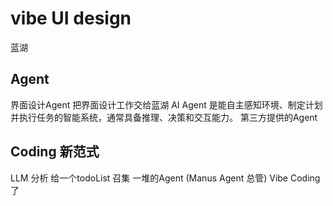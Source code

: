 # vibe UI design
  蓝湖

## Agent
   界面设计Agent  把界面设计工作交给蓝湖
   AI Agent 是能自主感知环境、制定计划并执行任务的智能系统，通常具备推理、决策和交互能力。
   第三方提供的Agent

## Coding 新范式
   LLM 分析 给一个todoList
   召集 一堆的Agent (Manus Agent 总管)
   Vibe Coding 了